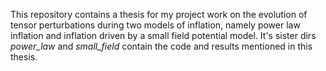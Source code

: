 This repository contains a thesis for my project work 
on the evolution of tensor perturbations during two models of 
inflation, namely power law inflation and inflation driven by 
a small field potential model. It's sister dirs *power_law* and 
*small_field* contain the code and results mentioned in this 
thesis.
